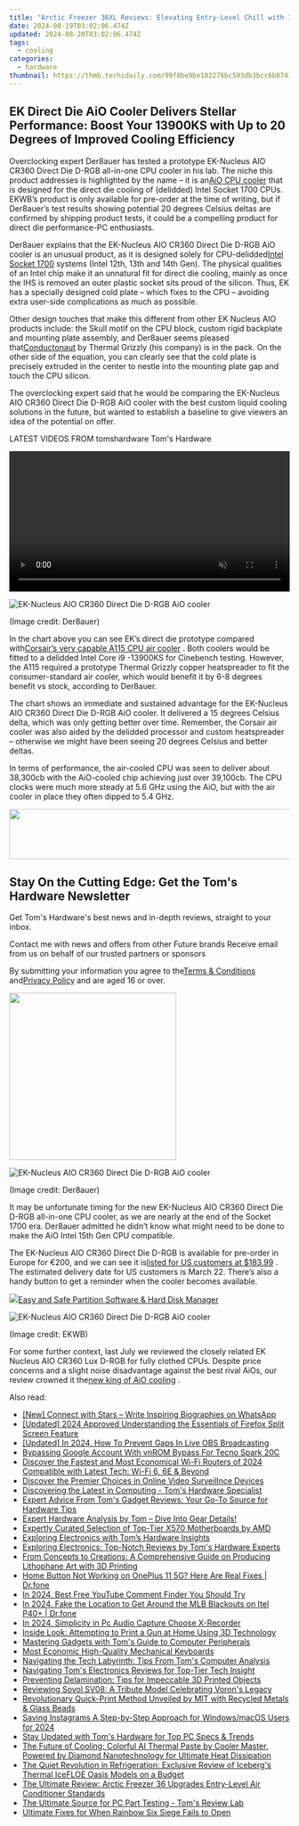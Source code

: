 ```yaml
---
title: "Arctic Freezer 36XL Reviews: Elevating Entry-Level Chill with Innovative Technology"
date: 2024-08-19T03:02:06.474Z
updated: 2024-08-20T03:02:06.474Z
tags:
  - cooling
categories:
  - hardware
thumbnail: https://thmb.techidaily.com/99f8be9be102276bc593db3bcc6b07419f9816f2452ed4f5c2e0bd34aa16b628.jpg
---
```


## EK Direct Die AiO Cooler Delivers Stellar Performance: Boost Your 13900KS with Up to 20 Degrees of Improved Cooling Efficiency

Overclocking expert Der8auer has tested a prototype EK-Nucleus AIO CR360 Direct Die D-RGB all-in-one CPU cooler in his lab. The niche this product addresses is highlighted by the name – it is an[AiO CPU cooler](https://www.tomshardware.com/reviews/best-cpu-coolers,4181.html) that is designed for the direct die cooling of (delidded) Intel Socket 1700 CPUs. EKWB’s product is only available for pre-order at the time of writing, but if Der8auer’s test results showing potential 20 degrees Celsius deltas are confirmed by shipping product tests, it could be a compelling product for direct die performance-PC enthusiasts.

 Der8auer explains that the EK-Nucleus AIO CR360 Direct Die D-RGB AiO cooler is an unusual product, as it is designed solely for CPU-delidded[Intel Socket 1700](https://www.tomshardware.com/news/amd-takes-jab-at-intel-over-lga1700-platform-longevity) systems (Intel 12th, 13th and 14th Gen). The physical qualities of an Intel chip make it an unnatural fit for direct die cooling, mainly as once the IHS is removed an outer plastic socket sits proud of the silicon. Thus, EK has a specially designed cold plate – which fixes to the CPU – avoiding extra user-side complications as much as possible.

 Other design touches that make this different from other EK Nucleus AIO products include: the Skull motif on the CPU block, custom rigid backplate and mounting plate assembly, and Der8auer seems pleased that[Conductonaut](https://www.tomshardware.com/best-picks/best-thermal-paste) by Thermal Grizzly (his company) is in the pack. On the other side of the equation, you can clearly see that the cold plate is precisely extruded in the center to nestle into the mounting plate gap and touch the CPU silicon.

 The overclocking expert said that he would be comparing the EK-Nucleus AIO CR360 Direct Die D-RGB AiO cooler with the best custom liquid cooling solutions in the future, but wanted to establish a baseline to give viewers an idea of the potential on offer.

 LATEST VIDEOS FROM tomshardware Tom's Hardware

<!-- affiliate ads begin -->
<a href="https://secure.2checkout.com/order/checkout.php?PRODS=36506229&QTY=1&AFFILIATE=108875&CART=1"><video width="100%" height="" class="rounded-t-md shadow-lg relative z-20" controls="" autoplay="" loop="" muted="" playsinline="" webkit-playinginline="">
<source type="video/mp4" src="https://aidaform.com/images/videos/aidaform-welcome-site.mp4"><source type="video/webm" src="https://aidaform.com/images/videos/aidaform-welcome-site.webm"></video></a>
<!-- affiliate ads end -->
![EK-Nucleus AIO CR360 Direct Die D-RGB AiO cooler](https://cdn.mos.cms.futurecdn.net/Mqvy3Y6vrwuksYvcHVpUaJ-320-80.jpg)

 (Image credit: Der8auer)

 In the chart above you can see EK’s direct die prototype compared with[Corsair’s very capable A115 CPU air cooler](https://www.tomshardware.com/pc-components/cooling/corsair-air-a115-cooler-review/2) . Both coolers would be fitted to a delidded Intel Core i9 -13900KS for Cinebench testing. However, the A115 required a prototype Thermal Grizzly copper heatspreader to fit the consumer-standard air cooler, which would benefit it by 6-8 degrees benefit vs stock, according to Der8auer.

 The chart shows an immediate and sustained advantage for the EK-Nucleus AIO CR360 Direct Die D-RGB AiO cooler. It delivered a 15 degrees Celsius delta, which was only getting better over time. Remember, the Corsair air cooler was also aided by the delidded processor and custom heatspreader – otherwise we might have been seeing 20 degrees Celsius and better deltas.

 In terms of performance, the air-cooled CPU was seen to deliver about 38,300cb with the AiO-cooled chip achieving just over 39,100cb. The CPU clocks were much more steady at 5.6 GHz using the AiO, but with the air cooler in place they often dipped to 5.4 GHz.

<!-- affiliate ads begin -->
<a href="https://aligracehair.sjv.io/c/5597632/2087267/19272" target="_top" id="2087267"><img src="//a.impactradius-go.com/display-ad/19272-2087267" border="0" alt="" width="728" height="90"/></a><img height="0" width="0" src="https://imp.pxf.io/i/5597632/2087267/19272" style="position:absolute;visibility:hidden;" border="0" />
<!-- affiliate ads end -->
## Stay On the Cutting Edge: Get the Tom's Hardware Newsletter

 Get Tom's Hardware's best news and in-depth reviews, straight to your inbox.

 Contact me with news and offers from other Future brands  Receive email from us on behalf of our trusted partners or sponsors

 By submitting your information you agree to the[Terms & Conditions](https://futureplc.com/terms-conditions/) and[Privacy Policy](https://futureplc.com/privacy-policy/) and are aged 16 or over.

<!-- affiliate ads begin -->
<a href="https://coinrule.sjv.io/c/5597632/1958374/18409" target="_top" id="1958374"><img src="//a.impactradius-go.com/display-ad/18409-1958374" border="0" alt="" width="300" height="300"/></a><img height="0" width="0" src="https://imp.pxf.io/i/5597632/1958374/18409" style="position:absolute;visibility:hidden;" border="0" />
<!-- affiliate ads end -->
![EK-Nucleus AIO CR360 Direct Die D-RGB AiO cooler](https://cdn.mos.cms.futurecdn.net/wmRXDJgtnnLnPhD5DLfZMJ-320-80.jpg)

 (Image credit: Der8auer)

 It may be unfortunate timing for the new EK-Nucleus AIO CR360 Direct Die D-RGB all-in-one CPU cooler, as we are nearly at the end of the Socket 1700 era. Der8auer admitted he didn’t know what might need to be done to make the AiO Intel 15th Gen CPU compatible.

 The EK-Nucleus AIO CR360 Direct Die D-RGB is available for pre-order in Europe for €200, and we can see it is[listed for US customers at $183.99](https://www.ekwb.com/shop/ek-nucleus-aio-cr360-direct-die-d-rgb-1700) . The estimated delivery date for US customers is March 22\. There’s also a handy button to get a reminder when the cooler becomes available.

<!-- affiliate ads begin -->
<a href="https://secure.2checkout.com/order/checkout.php?PRODS=22741618&QTY=1&AFFILIATE=108875&CART=1"><img src="https://www.diskpart.com/resource/images/index/dp-index-img-banner-people@2x.png" border="0">Easy and Safe Partition Software & Hard Disk Manager</a>
<!-- affiliate ads end -->
![EK-Nucleus AIO CR360 Direct Die D-RGB AiO cooler](https://cdn.mos.cms.futurecdn.net/DwdkCF27CRpbAtFLxxyV8J-320-80.jpg)

(Image credit: EKWB)

 For some further context, last July we reviewed the closely related EK Nucleus AIO CR360 Lux D-RGB for fully clothed CPUs. Despite price concerns and a slight noise disadvantage against the best rival AiOs, our review crowned it the[new king of AiO cooling](https://www.tomshardware.com/reviews/ek-nucleus-aio-cr360-lux-d-rgb) .


<ins class="adsbygoogle"
     style="display:block"
     data-ad-format="autorelaxed"
     data-ad-client="ca-pub-7571918770474297"
     data-ad-slot="1223367746"></ins>



<ins class="adsbygoogle"
     style="display:block"
     data-ad-client="ca-pub-7571918770474297"
     data-ad-slot="8358498916"
     data-ad-format="auto"
     data-full-width-responsive="true"></ins>

<span class="atpl-alsoreadstyle">Also read:</span>
<div><ul>
<li><a href="https://extra-lessons.techidaily.com/new-connect-with-stars-write-inspiring-biographies-on-whatsapp/"><u>[New] Connect with Stars – Write Inspiring Biographies on WhatsApp</u></a></li>
<li><a href="https://vp-tips.techidaily.com/updated-2024-approved-understanding-the-essentials-of-firefox-split-screen-feature/"><u>[Updated] 2024 Approved  Understanding the Essentials of Firefox Split Screen Feature</u></a></li>
<li><a href="https://screen-mirroring-recording.techidaily.com/updated-in-2024-how-to-prevent-gaps-in-live-obs-broadcasting/"><u>[Updated] In 2024, How To Prevent Gaps In Live OBS Broadcasting</u></a></li>
<li><a href="https://unlock-android.techidaily.com/bypassing-google-account-with-vnrom-bypass-for-tecno-spark-20c-by-drfone-android/"><u>Bypassing Google Account With vnROM Bypass For Tecno Spark 20C</u></a></li>
<li><a href="https://hardware-tips.techidaily.com/discover-the-fastest-and-most-economical-wi-fi-routers-of-2024-compatible-with-latest-tech-wi-fi-6-6e-and-beyond/"><u>Discover the Fastest and Most Economical Wi-Fi Routers of 2024 Compatible with Latest Tech: Wi-Fi 6, 6E & Beyond</u></a></li>
<li><a href="https://hardware-tips.techidaily.com/discover-the-premier-choices-in-online-video-surveillnce-devices/"><u>Discover the Premier Choices in Online Video Surveillnce Devices</u></a></li>
<li><a href="https://hardware-tips.techidaily.com/discovering-the-latest-in-computing-toms-hardware-specialist/"><u>Discovering the Latest in Computing - Tom's Hardware Specialist</u></a></li>
<li><a href="https://hardware-tips.techidaily.com/expert-advice-from-toms-gadget-reviews-your-go-to-source-for-hardware-tips/"><u>Expert Advice From Tom's Gadget Reviews: Your Go-To Source for Hardware Tips</u></a></li>
<li><a href="https://hardware-tips.techidaily.com/expert-hardware-analysis-by-tom-dive-into-gear-details/"><u>Expert Hardware Analysis by Tom – Dive Into Gear Details!</u></a></li>
<li><a href="https://hardware-tips.techidaily.com/expertly-curated-selection-of-top-tier-x570-motherboards-by-amd/"><u>Expertly Curated Selection of Top-Tier X570 Motherboards by AMD</u></a></li>
<li><a href="https://hardware-tips.techidaily.com/exploring-electronics-with-toms-hardware-insights/"><u>Exploring Electronics with Tom’s Hardware Insights</u></a></li>
<li><a href="https://hardware-tips.techidaily.com/exploring-electronics-top-notch-reviews-by-toms-hardware-experts/"><u>Exploring Electronics: Top-Notch Reviews by Tom's Hardware Experts</u></a></li>
<li><a href="https://hardware-tips.techidaily.com/from-concepts-to-creations-a-comprehensive-guide-on-producing-lithophane-art-with-3d-printing/"><u>From Concepts to Creations: A Comprehensive Guide on Producing Lithophane Art with 3D Printing</u></a></li>
<li><a href="https://change-location.techidaily.com/home-button-not-working-on-oneplus-11-5g-here-are-real-fixes-drfone-by-drfone-fix-android-problems-fix-android-problems/"><u>Home Button Not Working on OnePlus 11 5G? Here Are Real Fixes | Dr.fone</u></a></li>
<li><a href="https://youtube-videos.techidaily.com/in-2024-best-free-youtube-comment-finder-you-should-try/"><u>In 2024, Best Free YouTube Comment Finder You Should Try</u></a></li>
<li><a href="https://review-topics.techidaily.com/in-2024-fake-the-location-to-get-around-the-mlb-blackouts-on-itel-p40plus-drfone-by-drfone-virtual-android/"><u>In 2024, Fake the Location to Get Around the MLB Blackouts on Itel P40+ | Dr.fone</u></a></li>
<li><a href="https://screen-recording.techidaily.com/in-2024-simplicity-in-pc-audio-capture-choose-x-recorder/"><u>In 2024, Simplicity in Pc Audio Capture  Choose X-Recorder</u></a></li>
<li><a href="https://hardware-tips.techidaily.com/inside-look-attempting-to-print-a-gun-at-home-using-3d-technology/"><u>Inside Look: Attempting to Print a Gun at Home Using 3D Technology</u></a></li>
<li><a href="https://hardware-tips.techidaily.com/mastering-gadgets-with-toms-guide-to-computer-peripherals/"><u>Mastering Gadgets with Tom's Guide to Computer Peripherals</u></a></li>
<li><a href="https://hardware-tips.techidaily.com/most-economic-high-quality-mechanical-keyboards/"><u>Most Economic High-Quality Mechanical Keyboards</u></a></li>
<li><a href="https://hardware-tips.techidaily.com/navigating-the-tech-labyrinth-tips-from-toms-computer-analysis/"><u>Navigating the Tech Labyrinth: Tips From Tom's Computer Analysis</u></a></li>
<li><a href="https://hardware-tips.techidaily.com/navigating-toms-electronics-reviews-for-top-tier-tech-insight/"><u>Navigating Tom's Electronics Reviews for Top-Tier Tech Insight</u></a></li>
<li><a href="https://hardware-tips.techidaily.com/preventing-delamination-tips-for-impeccable-3d-printed-objects/"><u>Preventing Delamination: Tips for Impeccable 3D Printed Objects</u></a></li>
<li><a href="https://hardware-tips.techidaily.com/reviewing-sovol-sv08-a-tribute-model-celebrating-vorons-legacy/"><u>Reviewing Sovol SV08: A Tribute Model Celebrating Voron's Legacy</u></a></li>
<li><a href="https://hardware-tips.techidaily.com/revolutionary-quick-print-method-unveiled-by-mit-with-recycled-metals-and-glass-beads/"><u>Revolutionary Quick-Print Method Unveiled by MIT with Recycled Metals & Glass Beads</u></a></li>
<li><a href="https://instagram-video-recordings.techidaily.com/saving-instagrams-a-step-by-step-approach-for-windowsmacos-users-for-2024/"><u>Saving Instagrams  A Step-by-Step Approach for Windows/macOS Users for 2024</u></a></li>
<li><a href="https://hardware-tips.techidaily.com/stay-updated-with-toms-hardware-for-top-pc-specs-and-trends/"><u>Stay Updated with Tom's Hardware for Top PC Specs & Trends</u></a></li>
<li><a href="https://hardware-tips.techidaily.com/the-future-of-cooling-colorful-ai-thermal-paste-by-cooler-master-powered-by-diamond-nanotechnology-for-ultimate-heat-dissipation/"><u>The Future of Cooling: Colorful AI Thermal Paste by Cooler Master, Powered by Diamond Nanotechnology for Ultimate Heat Dissipation</u></a></li>
<li><a href="https://hardware-tips.techidaily.com/the-quiet-revolution-in-refrigeration-exclusive-review-of-icebergs-thermal-icefloe-oasis-models-on-a-budget/"><u>The Quiet Revolution in Refrigeration: Exclusive Review of Iceberg's Thermal IceFLOE Oasis Models on a Budget</u></a></li>
<li><a href="https://hardware-tips.techidaily.com/the-ultimate-review-arctic-freezer-36-upgrades-entry-level-air-conditioner-standards/"><u>The Ultimate Review: Arctic Freezer 36 Upgrades Entry-Level Air Conditioner Standards</u></a></li>
<li><a href="https://hardware-tips.techidaily.com/the-ultimate-source-for-pc-part-testing-toms-review-lab/"><u>The Ultimate Source for PC Part Testing - Tom's Review Lab</u></a></li>
<li><a href="https://win-blog.techidaily.com/ultimate-fixes-for-when-rainbow-six-siege-fails-to-open/"><u>Ultimate Fixes for When Rainbow Six Siege Fails to Open</u></a></li>
</ul></div>
